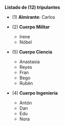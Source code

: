 **Listado de (12) tripulantes**

* (1) **Almirante**: Carlos

* (2) **Cuerpo Militar**
    * Irene
    * Nóbel

* (5) **Cuerpo Ciencia**
    * Anastasia
    * Reyes
    * Fran
    * Bego
    * Rubén

* (4) **Cuerpo Ingeniería**
    * Antón
    * Dan
    * Edu
    * Nora